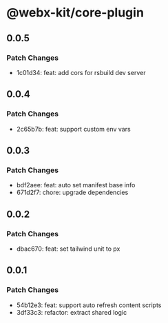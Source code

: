 # @webx-kit/core-plugin

## 0.0.5

### Patch Changes

- 1c01d34: feat: add cors for rsbuild dev server

## 0.0.4

### Patch Changes

- 2c65b7b: feat: support custom env vars

## 0.0.3

### Patch Changes

- bdf2aee: feat: auto set manifest base info
- 671d2f7: chore: upgrade dependencies

## 0.0.2

### Patch Changes

- dbac670: feat: set tailwind unit to px

## 0.0.1

### Patch Changes

- 54b12e3: feat: support auto refresh content scripts
- 3df33c3: refactor: extract shared logic
